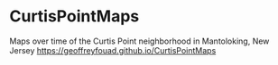 # CurtisPointMaps
Maps over time of the Curtis Point neighborhood in Mantoloking, New Jersey
https://geoffreyfouad.github.io/CurtisPointMaps

